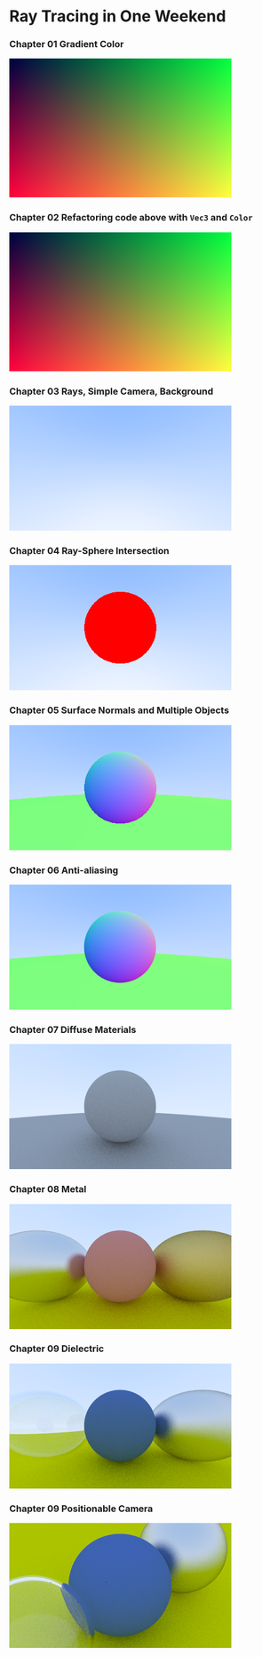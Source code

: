 # Ray Tracing in One Weekend

### Chapter 01 Gradient Color

![Chapter01](Chapter01/output.png)

### Chapter 02 Refactoring code above with `Vec3` and `Color`

![Chapter02](Chapter02/output.png)

### Chapter 03 Rays, Simple Camera, Background

![Chapter03](Chapter03/output.png)

### Chapter 04 Ray-Sphere Intersection

![Chapter04](Chapter04/output.png)

### Chapter 05 Surface Normals and Multiple Objects

![Chapter05](Chapter05/output.png)

### Chapter 06 Anti-aliasing

![Chapter06](Chapter06/output.png)

### Chapter 07 Diffuse Materials

![](Chapter07/output.png)

### Chapter 08 Metal

![](Chapter08/output.png)

### Chapter 09 Dielectric

![](Chapter09/output.png)

### Chapter 09 Positionable Camera

![](Chapter10/output.png)